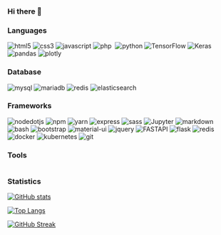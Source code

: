 ### Hi there 👋

<!--
**w3labkr/w3labkr** is a ✨ _special_ ✨ repository because its `README.md` (this file) appears on your GitHub profile.

Here are some ideas to get you started:

- 🔭 I’m currently working on ...
- 🌱 I’m currently learning ...
- 👯 I’m looking to collaborate on ...
- 🤔 I’m looking for help with ...
- 💬 Ask me about ...
- 📫 How to reach me: ...
- 😄 Pronouns: ...
- ⚡ Fun fact: ...
-->

### Languages

<p>
  <img src="https://img.shields.io/badge/HTML5-E34F26?style=for-the-badge&logo=html5&logoColor=white" alt="html5" />
  <img src="https://img.shields.io/badge/CSS3-1572B6?style=for-the-badge&logo=css3&logoColor=white" alt="css3" />
  <img src="https://img.shields.io/badge/JavaScript-F7DF1E?style=for-the-badge&logo=javascript&logoColor=black" alt="javascript" />
  <img src="https://img.shields.io/badge/PHP-777BB4?style=for-the-badge&logo=php&logoColor=white" alt="php" />
  <img src="" alt="" />
  <img src="https://img.shields.io/badge/Python-3776AB?style=for-the-badge&logo=python&logoColor=white" alt="python" />
  <img src="https://img.shields.io/badge/TensorFlow-FF6F00?style=for-the-badge&logo=TensorFlow&logoColor=white" alt="TensorFlow" />
  <img src="https://img.shields.io/badge/Keras-D00000?style=for-the-badge&logo=Keras&logoColor=white" alt="Keras" />
  <img src="https://img.shields.io/badge/Pandas-2C2D72?style=for-the-badge&logo=pandas&logoColor=white" alt="pandas" />
  <img src="https://img.shields.io/badge/Plotly-239120?style=for-the-badge&logo=plotly&logoColor=white" alt="plotly" />
  <img src="" alt="" />
  <img src="" alt="" />
  <img src="" alt="" />
  <img src="" alt="" />
  <img src="" alt="" />
  
</p>

### Database

<p>
  <img src="https://img.shields.io/badge/MySQL-00000F?style=for-the-badge&logo=mysql&logoColor=white" alt="mysql" />
  <img src="https://img.shields.io/badge/MariaDB-003545?style=for-the-badge&logo=mariadb&logoColor=white" alt="mariadb" />
  <img src="https://img.shields.io/badge/redis-%23DD0031.svg?&style=for-the-badge&logo=redis&logoColor=white" alt="redis" />
  <img src="https://img.shields.io/badge/Elastic_Search-005571?style=for-the-badge&logo=elasticsearch&logoColor=white" alt="elasticsearch" />
</p>

### Frameworks

<p>
  <img src="https://img.shields.io/badge/Node.js-339933?style=for-the-badge&logo=nodedotjs&logoColor=white" alt="nodedotjs" />
  <img src="https://img.shields.io/badge/npm-CB3837?style=for-the-badge&logo=npm&logoColor=white" alt="npm" />
  <img src="https://img.shields.io/badge/Yarn-2C8EBB?style=for-the-badge&logo=yarn&logoColor=white" alt="yarn" />
  <img src="https://img.shields.io/badge/Express.js-000000?style=for-the-badge&logo=express&logoColor=white" alt="express" />
  <img src="https://img.shields.io/badge/Sass-CC6699?style=for-the-badge&logo=sass&logoColor=white" alt="sass" />
  <img src="https://img.shields.io/badge/Jupyter-F37626.svg?&style=for-the-badge&logo=Jupyter&logoColor=white" alt="Jupyter" />
  <img src="https://img.shields.io/badge/Markdown-000000?style=for-the-badge&logo=markdown&logoColor=white" alt="markdown" />
  <img src="https://img.shields.io/badge/Shell_Script-121011?style=for-the-badge&logo=gnu-bash&logoColor=white" alt="bash" />
  <img src="https://img.shields.io/badge/Bootstrap-563D7C?style=for-the-badge&logo=bootstrap&logoColor=white" alt="bootstrap" />
  <img src="https://img.shields.io/badge/Material--UI-0081CB?style=for-the-badge&logo=material-ui&logoColor=white" alt="material-ui" />
  <img src="https://img.shields.io/badge/jQuery-0769AD?style=for-the-badge&logo=jquery&logoColor=white" alt="jquery" />
  <img src="https://img.shields.io/badge/fastapi-109989?style=for-the-badge&logo=FASTAPI&logoColor=white" alt="FASTAPI" />
  <img src="https://img.shields.io/badge/Flask-000000?style=for-the-badge&logo=flask&logoColor=white" alt="flask" />
  <img src="https://img.shields.io/badge/redis-CC0000.svg?&style=for-the-badge&logo=redis&logoColor=white" alt="redis" />
  <img src="https://img.shields.io/badge/Docker-2CA5E0?style=for-the-badge&logo=docker&logoColor=white" alt="docker" />
  <img src="https://img.shields.io/badge/kubernetes-326ce5.svg?&style=for-the-badge&logo=kubernetes&logoColor=white" alt="kubernetes" />
  <img src="https://img.shields.io/badge/Git-F05032?style=for-the-badge&logo=git&logoColor=white" alt="git" />
  <img src="" alt="" />
  <img src="" alt="" />
  <img src="" alt="" />
  <img src="" alt="" />
</p>

### Tools

<p>
  <img src="" alt="" />
</p>

### Statistics

[![GitHub stats](https://github-readme-stats.vercel.app/api?username=w3labkr&count_private=true&show_icons=true&locale=en)](https://github.com/anuraghazra/github-readme-stats)

[![Top Langs](https://github-readme-stats.vercel.app/api/top-langs?username=w3labkr&show_icons=true&locale=en&layout=compact)](https://github.com/anuraghazra/github-readme-stats)

[![GitHub Streak](https://github-readme-streak-stats.herokuapp.com?user=w3labkr)](https://git.io/streak-stats)
